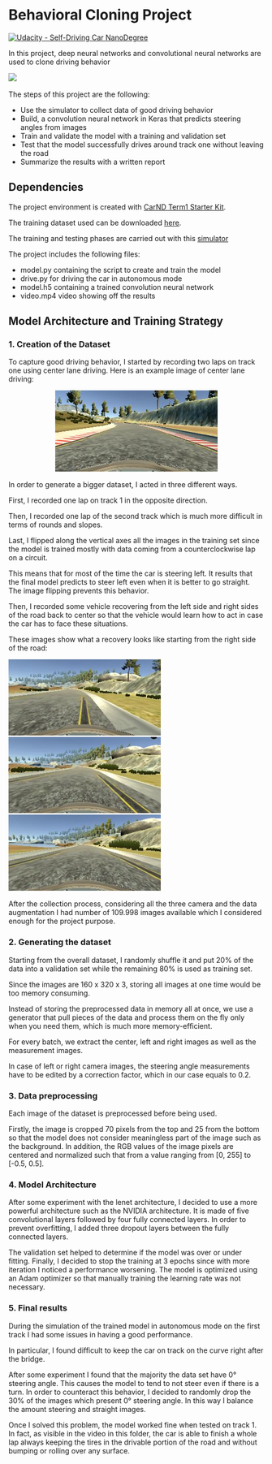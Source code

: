 # Behavioral Cloning Project

[![Udacity - Self-Driving Car NanoDegree](https://s3.amazonaws.com/udacity-sdc/github/shield-carnd.svg)](http://www.udacity.com/drive)

In this project, deep neural networks and convolutional neural networks are used to clone driving behavior

![](./media/video.gif)

The steps of this project are the following:
* Use the simulator to collect data of good driving behavior
* Build, a convolution neural network in Keras that predicts steering angles from images
* Train and validate the model with a training and validation set
* Test that the model successfully drives around track one without leaving the road
* Summarize the results with a written report

## Dependencies 

The project environment is created with [CarND Term1 Starter Kit](https://github.com/udacity/CarND-Term1-Starter-Kit).

The training dataset used can be downloaded [here](https://drive.google.com/file/d/1cfkh2W3NSLGCxoHOnGBu67-KbAnYx4pL/view?usp=sharing).

The training and testing phases are carried out with this [simulator](https://github.com/udacity/self-driving-car-sim)

The project includes the following files:
* model.py containing the script to create and train the model
* drive.py for driving the car in autonomous mode
* model.h5 containing a trained convolution neural network
* video.mp4 video showing off the results

## Model Architecture and Training Strategy

### 1. Creation of the Dataset
To capture good driving behavior, I started by recording two laps on track one using
center lane driving. Here is an example image of center lane driving:

<p align="center">
  <img src="./media/example.jpg" />
</p>

In order to generate a bigger dataset, I acted in three different ways. 

First, I recorded one lap on track 1 in the opposite direction.

Then, I recorded one lap of the second track which is much more difficult in terms of
rounds and slopes.

Last, I flipped along the vertical axes all the images in the training set since the
model is trained mostly with data coming from a counterclockwise lap on a circuit.

This means that for most of the time the car is steering left. It results that the final
model predicts to steer left even when it is better to go straight. The image flipping
prevents this behavior.

Then, I recorded some vehicle recovering from the left side and right sides of the
road back to center so that the vehicle would learn how to act in case the car has to
face these situations.

These images show what a recovery looks like starting from the right side of the
road:

<p float="left">
  <img src="./media/recovery_1.jpg" width="300" />
  <img src="./media/recovery_2.jpg" width="300" /> 
  <img src="./media/recovery_3.jpg" width="300" />
</p>
     

After the collection process, considering all the three camera and the data augmentation I had number of 109.998 images available which I considered enough for the project purpose.

### 2. Generating the dataset
Starting from the overall dataset, I randomly shuffle it and put 20% of the data into a validation set while the remaining 80% is used as training set.

Since the images are 160 x 320 x 3, storing all images at one time would be too memory consuming.

Instead of storing the preprocessed data in memory all at once, we use a generator that pull pieces of the data and process them on the fly only when you need them, which is much more memory-efficient.

For every batch, we extract the center, left and right images as well as the measurement images.

In case of left or right camera images, the steering angle measurements have to be edited by a correction factor, which in our case equals to 0.2.

### 3. Data preprocessing
Each image of the dataset is preprocessed before being used.

Firstly, the image is cropped 70 pixels from the top and 25 from the bottom so that the model does not consider meaningless part of the image such as the background. In addition, the RGB values of the image pixels are centered and normalized such that from a value ranging from [0, 255] to [-0.5, 0.5].

### 4. Model Architecture
After some experiment with the lenet architecture, I decided to use a more powerful architecture such as the NVIDIA architecture. It is made of five convolutional layers followed by four fully connected layers. In order to prevent overfitting, I added three dropout layers between the fully connected layers.

The validation set helped to determine if the model was over or under fitting.
Finally, I decided to stop the training at 3 epochs since with more iteration I noticed a performance worsening. The model is optimized using an Adam optimizer so that manually training the learning rate was not necessary.

### 5. Final results
During the simulation of the trained model in autonomous mode on the first track I had some issues in having a good performance.

In particular, I found difficult to keep the car on track on the curve right after the bridge.

After some experiment I found that the majority the data set have 0° steering angle.
This causes the model to tend to not steer even if there is a turn.
In order to counteract this behavior, I decided to randomly drop the 30% of the images which present 0° steering angle. In this way I balance the amount steering and straight images.

Once I solved this problem, the model worked fine when tested on track 1.
In fact, as visible in the video in this folder, the car is able to finish a whole lap always keeping the tires in the drivable portion of the road and without bumping or rolling over any surface.
